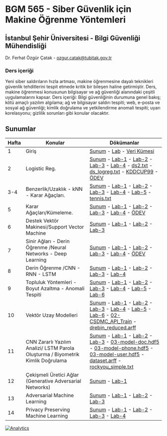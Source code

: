 # BGM 565 - Siber Güvenlik için Makine Öğrenme Yöntemleri
## İstanbul Şehir Üniversitesi - Bilgi Güvenliği Mühendisliği

Dr. Ferhat Özgür Çatak - ozgur.catak@tubitak.gov.tr

### Ders içeriği

Yeni siber saldırıların hızla artması, makine öğrenmesine dayalı teknikleri güvenlik tehditlerini tespit etmede kritik bir bileşen haline getirmiştir. Ders, makine öğrenmesi konusunun bilgisayar ve ağ güvenliği alanındaki çeşitli uygulamalarını kapsar. Ders içeriği: Bilgi güvenliğinin durumuna genel bakış; kötü amaçlı yazılım algılama; ağ ve bilgisayar saldırı tespiti; web, e-posta ve sosyal ağ güvenliği; kimlik doğrulama ve yetkilendirme anomali tespiti; uyarı korelasyonu; gizlilik sorunları gibi konular olacaktır.


## Sunumlar
Hafta | Konular |Dökümanlar
--------|--------|------
1 | Giriş | [Sunum](http://www.ozgurcatak.org/bgm565/01/01-giris.pdf) - [Lab](https://github.com/ocatak/ocatak.github.io/blob/master/bgm565/01/src/lin_reg.ipynb) - [Veri Kümesi](http://www.ozgurcatak.org/bgm565/01/src/ds1.txt)
2 | Logistic Reg. | [Sunum](http://www.ozgurcatak.org/bgm565/02/02-cok-degiskenli-reg.pdf) - [Lab-1](https://github.com/ocatak/ocatak.github.io/blob/master/bgm565/02/src/lab1.ipynb) - [Lab-2](https://github.com/ocatak/ocatak.github.io/blob/master/bgm565/02/src/lab2.ipynb) - [Lab-3](https://github.com/ocatak/ocatak.github.io/blob/master/bgm565/02/src/lab3.ipynb) - [Lab-4](https://github.com/ocatak/ocatak.github.io/blob/master/bgm565/02/src/lab4.ipynb) - [ds2.txt](http://www.ozgurcatak.org/bgm565/02/src/ds2.txt) - [ds_logreg.txt](http://www.ozgurcatak.org/bgm565/02/src/ds_logreg.txt) - [KDDCUP99](http://www.ozgurcatak.org/bgm565/02/src/kddcup99.tar.gz) - [ÖDEV](http://www.ozgurcatak.org/bgm565/02/odev-1.pdf)
3-4 | Benzerlik/Uzaklık - kNN - Karar Ağaçları. | [Sunum](http://www.ozgurcatak.org/bgm565/03/03-nearest-neighbours.pdf) - [Lab-1](https://github.com/ocatak/ocatak.github.io/blob/master/bgm565/03/src/lab-1.ipynb) - [Lab-2](https://github.com/ocatak/ocatak.github.io/blob/master/bgm565/03/src/lab-2.ipynb) - [Lab-3](https://github.com/ocatak/ocatak.github.io/blob/master/bgm565/03/src/lab-3.ipynb) - [Lab-4](https://github.com/ocatak/ocatak.github.io/blob/master/bgm565/03/src/lab-4.ipynb) - [Lab-5](https://github.com/ocatak/ocatak.github.io/blob/master/bgm565/03/src/lab-5.ipynb) - [tennis.txt](http://www.ozgurcatak.org/bgm565/03/src/tennis.txt) 
5 | Karar Ağaçları/Kümeleme. | [Sunum](http://www.ozgurcatak.org/bgm565/05/05-tree-clustering.pdf) - [Lab-1](https://github.com/ocatak/ocatak.github.io/blob/master/bgm565/05/src/lab-1.ipynb) - [Lab-2](https://github.com/ocatak/ocatak.github.io/blob/master/bgm565/05/src/lab-2.ipynb) - [Lab-3](https://github.com/ocatak/ocatak.github.io/blob/master/bgm565/05/src/lab-3.ipynb) - [Lab-4](https://github.com/ocatak/ocatak.github.io/blob/master/bgm565/05/src/lab-4.ipynb) - [ÖDEV](http://www.ozgurcatak.org/bgm565/05/odev-2.pdf)
6 | Destek Vektör Makinesi/Support Vector Machine | [Sunum](http://www.ozgurcatak.org/bgm565/06/06-svm.pdf) - [Lab-1](https://github.com/ocatak/ocatak.github.io/blob/master/bgm565/06/src/lab-1.ipynb) - [Lab-2](https://github.com/ocatak/ocatak.github.io/blob/master/bgm565/06/src/lab-2.ipynb) - [Lab-3](https://github.com/ocatak/ocatak.github.io/blob/master/bgm565/06/src/lab-3.ipynb) 
7 | Sinir Ağları - Derin Öğrenme /Neural Networks - Deep Learning | [Sunum](http://www.ozgurcatak.org/bgm565/07/07-nn.pdf) - [Lab-1](https://github.com/ocatak/ocatak.github.io/blob/master/bgm565/07/src/lab-1.ipynb) - [Lab-2](https://github.com/ocatak/ocatak.github.io/blob/master/bgm565/07/src/lab-2.ipynb) - [Lab-3](https://github.com/ocatak/ocatak.github.io/blob/master/bgm565/07/src/lab-3.ipynb) - [Lab-4](https://github.com/ocatak/ocatak.github.io/blob/master/bgm565/07/src/lab-4.ipynb) - [ÖDEV](http://www.ozgurcatak.org/bgm565/07/odev-3.pdf)
8 | Derin Öğrenme /CNN - RNN - LSTM | [Sunum](http://www.ozgurcatak.org/bgm565/08/08-nn.pdf) - [Lab-1](https://github.com/ocatak/ocatak.github.io/blob/master/bgm565/08/src/lab-1.ipynb) - [Lab-2](https://github.com/ocatak/ocatak.github.io/blob/master/bgm565/08/src/lab-2.ipynb) - [Lab-3](https://github.com/ocatak/ocatak.github.io/blob/master/bgm565/08/src/lab-3.ipynb) - [Lab-4](https://github.com/ocatak/ocatak.github.io/blob/master/bgm565/08/src/lab-4.ipynb) 
9 | Topluluk Yöntemleri - Boyut Azaltma - Anomali Tespiti | [Sunum](http://www.ozgurcatak.org/bgm565/09/09-boosting.pdf) - [Lab-1](https://github.com/ocatak/ocatak.github.io/blob/master/bgm565/09/src/lab-1.ipynb) - [Lab-2](https://github.com/ocatak/ocatak.github.io/blob/master/bgm565/09/src/lab-2.ipynb) - [Lab-3](https://github.com/ocatak/ocatak.github.io/blob/master/bgm565/09/src/lab-3.ipynb) - [Lab-4](https://github.com/ocatak/ocatak.github.io/blob/master/bgm565/09/src/lab-4.ipynb) - [Lab-5](https://github.com/ocatak/ocatak.github.io/blob/master/bgm565/09/src/lab-5.ipynb) - [Lab-6](https://github.com/ocatak/ocatak.github.io/blob/master/bgm565/09/src/lab-6.ipynb)
10 | Vektör Uzay Modelleri | [Sunum](http://www.ozgurcatak.org/bgm565/10/10-app1.pdf) - [Lab-1](https://github.com/ocatak/ocatak.github.io/blob/master/bgm565/10/src/lab-1.ipynb) - [Lab-2](https://github.com/ocatak/ocatak.github.io/blob/master/bgm565/10/src/lab-2.ipynb) - [Lab-3](https://github.com/ocatak/ocatak.github.io/blob/master/bgm565/10/src/lab-3.ipynb) - [Lab-4](https://github.com/ocatak/ocatak.github.io/blob/master/bgm565/10/src/lab-4.ipynb) - [Lab-5](https://github.com/ocatak/ocatak.github.io/blob/master/bgm565/10/src/lab-5.ipynb) - [Lab-6](https://github.com/ocatak/ocatak.github.io/blob/master/bgm565/10/src/lab-6.ipynb) - [02-CSDMC_API_Train](http://www.ozgurcatak.org/bgm565/10/src/02-CSDMC_API_Train.zip) - [drebin_reduced.arff](http://www.ozgurcatak.org/bgm565/10/src/drebin_reduced.arff)
11 | CNN Zararlı Yazılım Analizi/ LSTM Parola Oluşturma / Biyometrik Kimlik Doğrulama | [Sunum](http://www.ozgurcatak.org/bgm565/11/11-app2.pdf) - [Lab-1](https://github.com/ocatak/ocatak.github.io/blob/master/bgm565/11/src/lab-1.ipynb) - [Lab-2](https://github.com/ocatak/ocatak.github.io/blob/master/bgm565/11/src/lab-2.ipynb) - [Lab-3](https://github.com/ocatak/ocatak.github.io/blob/master/bgm565/11/src/lab-3.ipynb) - [03-model-doc.hdf5](http://www.ozgurcatak.org/bgm565/11/src/03-model-doc.hdf5) - [03-model-phone.hdf5](http://www.ozgurcatak.org/bgm565/11/src/03-model-phone.hdf5) - [03-model-user.hdf5](http://www.ozgurcatak.org/bgm565/11/src/03-model-user.hdf5) - [dataset.arff](http://www.ozgurcatak.org/bgm565/11/src/dataset.arff) - [rockyou_simple.txt](http://www.ozgurcatak.org/bgm565/11/src/rockyou_simple.txt)
12 | Çekişmeli Üretici Ağlar (Generative Adversarial Networks) | [Sunum](http://www.ozgurcatak.org/bgm565/12/12-gan.pdf) - [Lab-1](https://github.com/ocatak/ocatak.github.io/blob/master/bgm565/12/src/lab-1.ipynb)
13 | Adversarial Machine Learning | [Sunum](http://www.ozgurcatak.org/bgm565/13/13-advers-pp-ml.pdf) - [Lab-1](https://github.com/ocatak/ocatak.github.io/blob/master/bgm565/13/src/lab-1.ipynb) - [Lab-2](https://github.com/ocatak/ocatak.github.io/blob/master/bgm565/13/src/lab-2.ipynb) - [Lab-3](https://github.com/ocatak/ocatak.github.io/blob/master/bgm565/13/src/lab-3.ipynb)
14 | Privacy Preserving Machine Learning | [Sunum](http://www.ozgurcatak.org/bgm565/14/14-pp-ml.pdf) - [Lab-1](https://github.com/ocatak/ocatak.github.io/blob/master/bgm565/14/src/lab-1.ipynb) - [Lab-2](https://github.com/ocatak/ocatak.github.io/blob/master/bgm565/14/src/lab-2.ipynb) - [Lab-3](https://github.com/ocatak/ocatak.github.io/blob/master/bgm565/14/src/lab-3.ipynb) - [Lab-4](https://github.com/ocatak/ocatak.github.io/blob/master/bgm565/14/src/lab-4.ipynb)

[![Analytics](https://ga-beacon.appspot.com/UA-108796420-1/welcome-page)](https://github.com/igrigorik/ga-beacon)